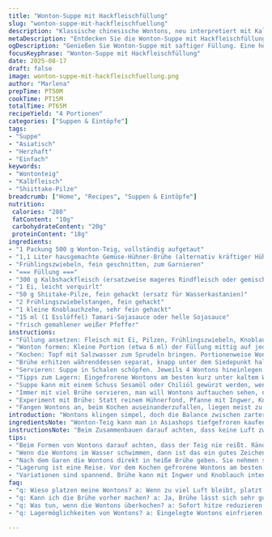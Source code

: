 ```yaml
---
title: "Wonton-Suppe mit Hackfleischfüllung"
slug: "wonton-suppe-mit-hackfleischfuellung"
description: "Klassische chinesische Wontons, neu interpretiert mit Kalbfleisch und Shiitake-Pilzen für mehr Geschmackstiefe. Die Füllung saftig und aromatisch, gekocht zuerst in Wasser, dann verfeinert im selbstgemachten Gemüse-Hühner-Brühe. Frisch geschnittene Frühlingszwiebeln geben den letzten Frischekick. Perfekt für Tage, an denen man eine herzhafte, wärmende Suppe will, die durch kleine Details große Wirkung zeigt. Laktosefrei und ohne Nüsse, geeignet für diverse Ernährungsweisen."
metaDescription: "Entdecken Sie die Wonton-Suppe mit Hackfleischfüllung. Eine neu gestaltete, kräftige Suppe voller Geschmack mit frischen Zutaten."
ogDescription: "Genießen Sie Wonton-Suppe mit saftiger Füllung. Eine herzhafte Schale voller Geschmack und asiatischer Aromen, perfekt für kalte Tage."
focusKeyphrase: "Wonton-Suppe mit Hackfleischfüllung"
date: 2025-08-17
draft: false
image: wonton-suppe-mit-hackfleischfuellung.png
author: "Marlena"
prepTime: PT50M
cookTime: PT15M
totalTime: PT65M
recipeYield: "4 Portionen"
categories: ["Suppen & Eintöpfe"]
tags:
- "Suppe"
- "Asiatisch"
- "Herzhaft"
- "Einfach"
keywords:
- "Wontonteig"
- "Kalbfleisch"
- "Shiittake-Pilze"
breadcrumb: ["Home", "Recipes", "Suppen & Eintöpfe"]
nutrition: 
 calories: "280"
 fatContent: "10g"
 carbohydrateContent: "20g"
 proteinContent: "18g"
ingredients:
- "1 Packung 500 g Wonton-Teig, vollständig aufgetaut"
- "1,1 Liter hausgemachte Gemüse-Hühner-Brühe (alternativ kräftiger Hühnerfond)"
- "Frühlingszwiebeln, fein geschnitten, zum Garnieren"
- "=== Füllung ==="
- "300 g Kalbshackfleisch (ersatzweise mageres Rindfleisch oder gemischt Schwein-Rind)"
- "1 Ei, leicht verquirlt"
- "50 g Shiitake-Pilze, fein gehackt (ersatz für Wasserkastanien)"
- "2 Frühlingszwiebelstangen, fein gehackt"
- "1 kleine Knoblauchzehe, sehr fein gehackt"
- "15 ml (1 Esslöffel) Tamari-Sojasauce oder helle Sojasauce"
- "frisch gemahlener weißer Pfeffer"
instructions:
- "Füllung ansetzen: Fleisch mit Ei, Pilzen, Frühlingszwiebeln, Knoblauch und Sojasauce in einer Schüssel gut vermengen. Nicht zu viel stampfen, soll luftig bleiben, sonst wird es zu kompakt. Würzen mit weißem Pfeffer, keine Salzzugabe, die Sojasauce reicht. Ruhe geben im Kühlschrank für 15 Minuten, damit Aromen sich verbinden."
- "Wonton formen: Kleine Portion (etwa 6 ml) der Füllung mittig auf jeden Teigquadraten setzen. Ränder mit wenig Wasser benetzen, zu Dreiecken zusammenklappen, Ränder gut andrücken, sonst fällt die Füllung beim Kochen raus. Dann die zwei gegenüberliegenden Spitzen anfeuchten und in der Mitte zusammendrücken. Innenluft rausdrücken, sonst platzt der Teig. 18 dieser Wontons für den direkten Gebrauch reservieren. Rest auf Backpapier einzeln einfrieren -- nie direkt in Gefrierbeutel legen, kleben sonst zusammen."
- "Kochen: Topf mit Salzwasser zum Sprudeln bringen. Portionenweise Wontons einlegen, vorsichtig mit Schöpfkelle umrühren, damit sie nicht ankleben. Sobald sie oben schwimmen, weitere 4 Minuten ziehen lassen, dann mit Schaumkelle herausnehmen. Nicht überkochen, sonst reisst der Teig."
- "Brühe erhitzen währenddessen separat, knapp unter dem Siedepunkt halten. Vorbereitete Wontons nochmals für etwa 6 Minuten in die heiße Brühe geben, nicht mehr kochen, sondern sanft ziehen lassen. So werden sie durchlässig und nehmen Geschmack von der Brühe auf."
- "Servieren: Suppe in Schalen schöpfen. Jeweils 4 Wontons hineinlegen. Mit frisch gehackten Frühlingszwiebeln bestreuen. Sofort servieren - die Textur der Wontons verändert sich beim Stehenlassen schnell und wird zäh."
- "Tipps zum Lagern: Eingefrorene Wontons am besten kurz unter kaltem Wasser auftauen vor dem Kochen, sonst zerfallen sie leicht. Sollte keine Shiitakeigkeit greifbar sein, nimm gehackte Korianderstängel für Frische oder Sellerie für mehr Biss. Das Ei sorgt für Bindung, ohne es schmeckbar zu machen. Vorsicht bei Braten oder zu langer Garzeit, sonst trocknet die Füllung aus."
- "Suppe kann mit einem Schuss Sesamöl oder Chiliöl gewürzt werden, wenn Geschmack mehr Tiefe braucht. Nicht sofort zulangen wenn gekocht, leicht abkühlen lassen, sonst verbrennt man sich - Wontonfüllungen speichern Hitze und sind nach außen recht kühl."
- "Immer mit viel Brühe servieren, man will Wontons auftauchen sehen, nicht ertränken."
- "Experiment mit Brühe: Statt reinem Hühnerfond, Pfanne mit Ingwer, Knoblauch und Frühlingszwiebel gelb anrösten, dann mit Brühe ablöschen. Ergibt intensiveren Geschmack, den man sofort riecht und fühlt."
- "Fangen Wontons an, beim Kochen auseinanderzufallen, liegen meist zu viel Luft im Teig oder Rand nicht richtig versiegelt. Nach dem Formen die Ränder nochmal prüfen, evtl mit wenig Stärkesalzwasser nachbessern."
introduction: "Wontons klingen simpel, doch die Balance zwischen zarter, saftiger Füllung und dünnem, elastischem Teig ist ein Abenteuer. Kalbfleisch gibt eine mildere Note als Schwein, und Shiitake verleiht eine erdige Tiefe, die die Suppe weit über Standard hinaushebt. Selbstgemachte Brühe ist Pflicht, da sie die fragile Füllung umschließt und nicht erdrückt. Erfahrung zeigt: Geduld beim Formen lohnt sich. Gekochte Wontons kurz abkühlen lassen, sonst brennt die Zunge – ich spreche aus eigener, schmerzhafter Geschichte. Beim Servieren achten auf die richtige Menge Brühe, das gibt jener sanften Wärme und perfekte Konsistenzunterschiede. Frühlingszwiebeln drauf, Textur und Farbe explodieren. Kein Firlefanz, dafür viel Handwerk."
ingredientsNote: "Wonton-Teig kann man in Asiashops tiefgefroren kaufen, unbedingt vor Gebrauch vollständig auftauen lassen, sonst reißt er. Kalbfleisch für eine leichtere, feinere Füllung. Rind oder Schwein passen auch, dann aber fettreicher. Shiitake bringt Umami und harmoniert hervorragend mit Knoblauch; Wasserkastanien habe ich ersetzt, da sie oft trocken und fad wirken. Frühlingszwiebeln frisch, sie bringen Schnittigkeit und Farbe. Tamari statt normaler Sojasauce bei Unverträglichkeit gegen Weizen. Wenig Pfeffer, um die Fleischnoten nicht zu überdecken. Wasser zum Anfeuchten der Ränder nutze ich lauwarm, so klebt der Teig besser zusammen als kaltes Wasser. Wonton können eingefroren und bis zu 3 Monate gelagert werden. Beim Auftauen vorsichtig und idealerweise über Nacht im Kühlschrank."
instructionsNote: "Beim Zusammenbauen darauf achten, dass keine Luft zwischen Füllung und Teig bleibt – sonst platzt alles beim Kochen. Ich prüfe immer die Dichtigkeit, der Schritt ist entscheidend. Beim Kochen im Wasser zunächst beobachten, die Wontons müssen aufsteigen, dabei zwischen den Rührungen sanft sein. Zu heftiges Eindrücken führt zum Aufplatzen oder Kleben. Den zweiten Kochvorgang in Brühe genau bei niedriger Temperatur ablaufen lassen – kein heftiges Blubbern, sonst löst sich der Teig auf oder wird zäh. Mit frischen Frühlingszwiebeln garnieren gibt nochmal frischen Biss. Ganz wichtig: nicht auf Vorrat kochen, die Qualität leidet stark, am besten frisch genießen. Fehler: Zu lange kochen austrocknet; zu kurz innen roh und klebrig. Tipp: Brühe kann vorbereitet und heiß gehalten werden, während man die Wontons portionsweise gart. So wird nichts matschig."
tips:
- "Beim Formen von Wontons darauf achten, dass der Teig nie reißt. Ränder gut befeuchten, um Sicherheit zu gewährleisten. Bei mir war auch schon eine Füllung geplatzt. Kleine Portionen der Füllung nehmen, etwa 6 ml. Das gibt der ganzen Sache die perfekte Form."
- "Wenn die Wontons im Wasser schwimmen, dann ist das ein gutes Zeichen. Nicht zu lange kochen; zwei Minuten mehr und sie sind zerfallen. Ich rühre stets sanft, um ein Ankleben zu vermeiden. Sicherheits-Check ist wichtig. Den Teig nach dem Formen auf Verbindungen prüfen, wichtiger Schritt. Ich mache das oft doppelt."
- "Nach dem Garen die Wontons direkt in heiße Brühe geben. Sie nehmen so den Geschmack besser auf. Das ist ein Geheimnis, das ich selbst oft erfahren habe. Die Brühe sollte sanft darunter kochen, das bedeutet, nicht stark sprudeln. Andernfalls kann der Teig weich werden. Leicht zurückhalten."
- "Lagerung ist eine Reise. Vor dem Kochen gefrorene Wontons am besten über Nacht im Kühlschrank auftauen. Der Teig bleibt stabil; beim Kochen kein zähes Erlebnis. Cremen Sie die Wontons nicht ein, wenn Sie auf Vorrat kochen, die Frische ist der Schlüssel. Ich habe es oft ausprobiert."
- "Variationen sind spannend. Brühe kann mit Ingwer und Knoblauch intensiviert werden. Einfach die Pfanne anrösten, dann ablöschen. Der Geschmack ist viel runder. Achten Sie auf die richtigen Zutaten, der Genuss kommt stark von frischem Geschmack. Nehmen Sie auch andere Pilze, wenn Shiitake nicht verfügbar sind."
faq:
- "q: Wieso platzen meine Wontons? a: Wenn zu viel Luft bleibt, platzt der Rand. Immer darauf achten. Richtig andrücken. Nicht zu steif oder schlaff sein."
- "q: Kann ich die Brühe vorher machen? a: Ja, Brühe lässt sich sehr gut vorkochen. Über Nacht aufbewahren. Am besten im Kühlschrank; die Aromen entwickeln sich. Dann nur kurz erhitzen."
- "q: Was tun, wenn die Wontons überkochen? a: Sofort hitze reduzieren. Keine Panik. Es war kürzlich mein Fehler. Genaue Temperaturkontrolle beachten."
- "q: Lagermöglichkeiten von Wontons? a: Eingelegte Wontons einfrieren, nicht stapeln. So bleibt der Geschmack frisch. Auftauen unter kaltem Wasser ist optimal; Geduld zahlt sich aus."

---
```

